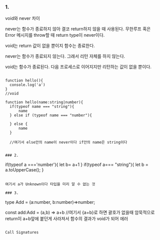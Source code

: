 ### 1.
void와 never 차이

never는 함수가 종료하지 않아 결코 return하지 않을 때 사용된다. 무한루프 혹은 Error 메시지를 throw할 때 return type이 never이다.

void는 return 값이 없을 뿐이지 함수는 종료한다.

never는 함수가 종료되지 않는다. 그래서 리턴 자체를 하지 않는다.

void는 함수가 종료된다. 다음 프로세스로 이어지지만 리턴하는 값이 없을 뿐이다.
```

function hello(){
  console.log('a')
} 
//void

function hello(name:string|number){
  if(typeof name === "string"){
      name
  } else if (typeof name === "number"){
  
  } else {
      name
  }
  
  //여기서 else안의 name이 never이다 if안의 name은 string이다


### 2.

```

if(typeof a ==='number'){
let b= a+1
}
if(typeof a=== "string"){
let b = a.toUpperCase();
}

```

여기서 a가 Unknown이다 타입을 미리 알 수 없는 것

### 3.

```

type Add = (a:number, b:number)=>number;

const add:Add = (a,b) => a+b
//여기서 {a+b}로 하면 괄호가 없을때 암묵적으로 return이 a+b앞에 붙던게 사라져서 함수의 결과가 void가 되어 에러

```

Call Signatures
